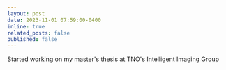 ```yaml
---
layout: post
date: 2023-11-01 07:59:00-0400
inline: true
related_posts: false
published: false
---
```


Started working on my master's thesis at TNO's Intelligent Imaging Group
